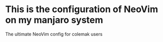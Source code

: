 # This is the configuration of NeoVim on my manjaro system
The ultimate NeoVim config for colemak users
